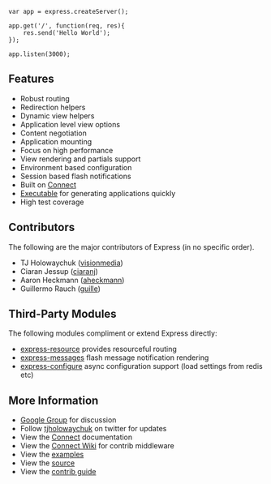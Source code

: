 
    var app = express.createServer();
    
    app.get('/', function(req, res){
        res.send('Hello World');
    });

    app.listen(3000);

## Features

  * Robust routing
  * Redirection helpers
  * Dynamic view helpers
  * Application level view options
  * Content negotiation
  * Application mounting
  * Focus on high performance
  * View rendering and partials support
  * Environment based configuration
  * Session based flash notifications
  * Built on [Connect](http://github.com/senchalabs/connect)
  * [Executable](executable.html) for generating applications quickly
  * High test coverage

## Contributors

The following are the major contributors of Express (in no specific order).

  * TJ Holowaychuk ([visionmedia](http://github.com/visionmedia))
  * Ciaran Jessup ([ciaranj](http://github.com/ciaranj))
  * Aaron Heckmann ([aheckmann](http://github.com/aheckmann))
  * Guillermo Rauch ([guille](http://github.com/guille))

## Third-Party Modules

The following modules compliment or extend Express directly:

  * [express-resource](http://github.com/visionmedia/express-resource) provides resourceful routing
  * [express-messages](http://github.com/visionmedia/express-messages) flash message notification rendering
  * [express-configure](http://github.com/visionmedia/express-configure) async configuration support (load settings from redis etc)

## More Information

  * [Google Group](http://groups.google.com/group/express-js) for discussion
  * Follow [tjholowaychuk](http://twitter.com/tjholowaychuk) on twitter for updates
  * View the [Connect](http://senchalabs.github.com/connect) documentation
  * View the [Connect Wiki](http://wiki.github.com/senchalabs/connect/) for contrib middleware
  * View the [examples](http://github.com/visionmedia/express/tree/master/examples/)
  * View the [source](http://github.com/visionmedia/express)
  * View the [contrib guide](contrib.html)
